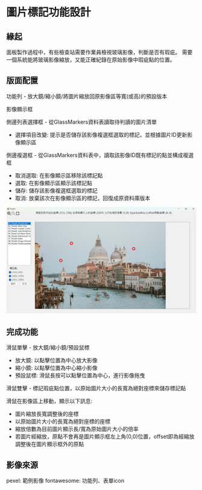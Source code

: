 # 圖片標記功能設計

## 緣起

面板製作過程中，有些檢查站需要作業員檢視玻璃影像，判斷是否有瑕疵。
需要一個系統能將玻璃影像縮放，又能正確紀錄在原始影像中瑕疵點的位置。

## 版面配置

功能列 - 放大鏡/縮小鏡/將圖片縮放回原影像區等寬(或高)的預設版本

影像顯示框

側邊列表選擇框 - 從GlassMarkers資料表讀取待判讀的圖片清單
- 選擇項目改變: 提示是否儲存該影像複選框選取的標記，並根據圖片ID更新影像顯示區

側邊複選框 - 從GlassMarkers資料表中，讀取該影像ID既有標記的點並構成複選框
- 取消選取: 在影像顯示區移除該標記點
- 選取: 在影像顯示區顯示該標記點
- 儲存: 儲存該影像複選框選取的標記
- 取消: 放棄該次在影像顯示區的標記，回復成原資料庫版本

![750x425_default(1)](https://github.com/simonwu513/GlassExamination/blob/main/Layout.png)

## 完成功能

滑鼠單擊 - 放大鏡/縮小鏡/預設鼠標
- 放大鏡: 以點擊位置為中心放大影像
- 縮小鏡: 以點擊位置為中心縮小影像
- 預設鼠標: 滑鼠長按可以點擊位置為中心，進行影像拖曳

滑鼠雙擊 - 標記瑕疵點位置，以原始圖片大小的長寬為絕對座標來儲存標記點

滑鼠在影像區上移動，顯示以下訊息:
- 圖片縮放長寬調整後的座標
- 以原始圖片大小的長寬為絕對座標的座標
- 縮放倍數為目前圖片顯示長/寬為原始圖片大小的倍率
- 若圖片經縮放，原點不會再是圖片顯示框左上角(0,0)位置，offset即為經縮放調整後在圖片顯示框外的原點

## 影像來源
pexel: 範例影像
fontawesome: 功能列、表單icon




